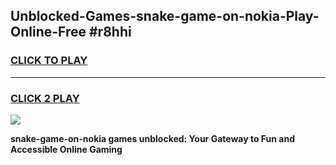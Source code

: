 
## Unblocked-Games-snake-game-on-nokia-Play-Online-Free #r8hhi
<h3>
<a href="https://us.freeplayer.one?title=snake-game-on-nokia&ref=10M">CLICK TO PLAY</a></h3>
<hr>

<h3>
<a href="https://us.freeplayer.one?title=snake-game-on-nokia&ref=10M">CLICK 2 PLAY</a>
  
</h3>

<a href="https://us.freeplayer.one?title=snake-game-on-nokia&ref=10M"><img src="https://clearcache.store/games.png"></a>


**snake-game-on-nokia games unblocked: Your Gateway to Fun and Accessible Online Gaming**

